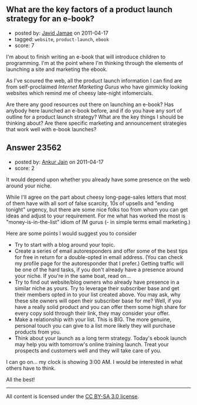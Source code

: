 ## What are the key factors of a product launch strategy for an e-book?

- posted by: [Javid Jamae](https://stackexchange.com/users/-1/4142-javid-jamae) on 2011-04-17
- tagged: `website`, `product-launch`, `ebook`
- score: 7

I'm about to finish writing an e-book that will introduce children to programming. I'm at the point where I'm thinking through the elements of launching a site and marketing the ebook. 

As I've scoured the web, all the product launch information I can find are from self-proclaimed *Internet Marketing Gurus* who have gimmicky looking websites which remind me of cheesy late-night infomercials. 

Are there any good resources out there on launching an e-book? Has anybody here launched an e-book before, and if do you have any sort of outline for a product launch strategy? What are the key things I should be thinking about? Are there specific marketing and announcement strategies that work well with e-book launches?


## Answer 23562

- posted by: [Ankur Jain](https://stackexchange.com/users/-1/6146-ankur-jain) on 2011-04-17
- score: 2

It would depend upon whether you already have some presence on the web around your niche.

While I'll agree on the part about cheesy long-page-sales letters that most of them have with all sort of false scarcity, 10s of upsells and "ending tonight" urgency, but there are some nice folks too from whom  you can get ideas and adjust to your requirement. For me what has worked the most is "money-is-in-the-list" idiom of IM gurus (- in simple terms email marketing.)

Here are some points I would suggest you to consider

 - Try to start with a blog around your
   topic.  
 - Create a series of email
   autoresponders and offer some of the
   best tips for free in return for a
   double-opted in email address. (You
   can check my profile page for the
   autoresponder that I prefer.) Getting traffic will be one of the hard tasks, if you don't
   already have a presence around your
   niche. If you're in the same boat,
   read on... 
 - Try to find out website/blog
   owners who already have presence in
   a similar niche as yours. Try
   to leverage their subscriber base and
   get their members opted in to your
   list created above. You may ask, why
   these site owners will open their
   subscriber base for me? Well, if you
   have a really solid product and you
   can offer them some high share for
   every copy sold through their link,
   they may consider your offer.  
 - Make a relationship with your
   list. This is BIG. The more genuine,
   personal touch you can give to a list
   more likely they will purchase products
   from you.
 - Think about your launch as a long term strategy. Today's ebook launch may help you with tomorrow's online training launch. Treat your prospects and customers well and they will take care of you. 

I can go on... my clock is showing 3:00 AM. I would be interested in what others have to think.

All the best!



---

All content is licensed under the [CC BY-SA 3.0 license](https://creativecommons.org/licenses/by-sa/3.0/).
